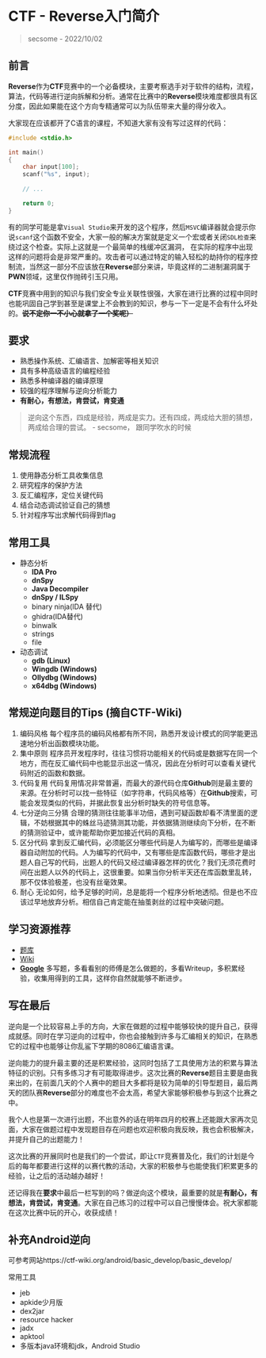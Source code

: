 # CTF - Reverse入门简介
> secsome - 2022/10/02

## 前言
**Reverse**作为**CTF**竞赛中的一个必备模块，主要考察选手对于软件的结构，流程，算法，代码等进行逆向拆解和分析。通常在比赛中的**Reverse**模块难度都很具有区分度，因此如果能在这个方向专精通常可以为队伍带来大量的得分收入。

大家现在应该都开了C语言的课程，不知道大家有没有写过这样的代码：
```c
#include <stdio.h>

int main()
{
	char input[100];
	scanf("%s", input);
	
	// ...

	return 0;
}
```

有的同学可能是拿`Visual Studio`来开发的这个程序，然后`MSVC`编译器就会提示你说`scanf`这个函数不安全，大家一般的解决方案就是定义一个宏或者关闭`SDL检查`来绕过这个检查。实际上这就是一个最简单的栈缓冲区漏洞， 在实际的程序中出现这样的问题将会是非常严重的。攻击者可以通过特定的输入轻松的劫持你的程序控制流，当然这一部分不应该放在**Reverse**部分来讲，毕竟这样的二进制漏洞属于**PWN**领域，这里仅作抛砖引玉只用。

**CTF**竞赛中用到的知识与我们安全专业关联性很强，大家在进行比赛的过程中同时也能巩固自己学到甚至是课堂上不会教到的知识，参与一下一定是不会有什么坏处的。~~**说不定你一不小心就拿了一个奖呢）**~~

## 要求
- 熟悉操作系统、汇编语言、加解密等相关知识
- 具有多种高级语言的编程经验
- 熟悉多种编译器的编译原理
- 较强的程序理解与逆向分析能力
- **有耐心，有想法，肯尝试，肯变通**

> 逆向这个东西，四成是经验，两成是实力。还有四成，两成给大胆的猜想，两成给合理的尝试。 - secsome， 跟同学吹水的时候

## 常规流程
1. 使用静态分析工具收集信息
2. 研究程序的保护方法
3. 反汇编程序，定位关键代码
4. 结合动态调试验证自己的猜想
5. 针对程序写出求解代码得到flag

## 常用工具
- 静态分析
  - **IDA Pro**
  - **dnSpy**
  - **Java Decompiler**
  - **dnSpy / ILSpy**
  - binary ninja(IDA 替代)
  - ghidra(IDA替代)
  - binwalk
  - strings
  - file
- 动态调试
  - **gdb (Linux)**
  - **Wingdb (Windows)**
  - **Ollydbg (Windows)**
  - **x64dbg (Windows)**

## 常规逆向题目的Tips (摘自CTF-Wiki)
1. 编码风格
每个程序员的编码风格都有所不同，熟悉开发设计模式的同学能更迅速地分析出函数模块功能。
2. 集中原则
程序员开发程序时，往往习惯将功能相关的代码或是数据写在同一个地方，而在反汇编代码中也能显示出这一情况，因此在分析时可以查看关键代码附近的函数和数据。
3. 代码复用
代码复用情况非常普遍，而最大的源代码仓库**Github**则是最主要的来源。在分析时可以找一些特征（如字符串，代码风格等）在**Github**搜索，可能会发现类似的代码，并据此恢复出分析时缺失的符号信息等。
4. 七分逆向三分猜
合理的猜测往往能事半功倍，遇到可疑函数却看不清里面的逻辑，不妨根据其中的蛛丝马迹猜测其功能，并依据猜测继续向下分析，在不断的猜测验证中，或许能帮助你更加接近代码的真相。
5. 区分代码
拿到反汇编代码，必须能区分哪些代码是人为编写的，而哪些是编译器自动附加的代码。人为编写的代码中，又有哪些是库函数代码，哪些才是出题人自己写的代码，出题人的代码又经过编译器怎样的优化？我们无须花费时间在出题人以外的代码上，这很重要。如果当你分析半天还在库函数里乱转，那不仅体验极差，也没有丝毫效果。
6. 耐心
无论如何，给予足够的时间，总是能将一个程序分析地透彻。但是也不应该过早地放弃分析。相信自己肯定能在抽茧剥丝的过程中突破问题。

## 学习资源推荐
- [题库](https://buuoj.cn/)
- [Wiki](https://ctf-wiki.org/reverse/introduction/)
- **[Google](https://www.google.com/)**
多写题，多看看别的师傅是怎么做题的，多看Writeup，多积累经验，收集用得到的工具，这样你自然就能够不断进步。

## 写在最后
逆向是一个比较容易上手的方向，大家在做题的过程中能够较快的提升自己，获得成就感。同时在学习逆向的过程中，你也会接触到许多与汇编相关的知识，在熟悉它的过程中也能够让你乱鲨下学期的8086汇编语言课。

逆向能力的提升最主要的还是积累经验，这同时包括了工具使用方法的积累与算法特征的识别。只有多练习才有可能取得进步。这次比赛的**Reverse**题目主要是由我来出的，在前面几天的个人赛中的题目大多都将是较为简单的引导型题目，最后两天的团队赛**Reverse**部分的难度也不会太高，希望大家能够积极参与到这个比赛之中。

我个人也是第一次进行出题，不出意外的话在明年四月的校赛上还能跟大家再次见面，大家在做题过程中发现题目存在问题也欢迎积极向我反映，我也会积极解决，并提升自己的出题能力！

这次比赛的开展同时也是我们的一个尝试，即让`CTF`竞赛普及化，我们的计划是今后的每年都要进行这样的以赛代教的活动，大家的积极参与也能使我们积累更多的经验，让之后的活动越办越好！

还记得我在**要求**中最后一栏写到的吗？做逆向这个模块，最重要的就是**有耐心，有想法，肯尝试，肯变通**。大家在自己练习的过程中可以自己慢慢体会。祝大家都能在这次比赛中玩的开心，收获成绩！

## 补充Android逆向
可参考网站https://ctf-wiki.org/android/basic_develop/basic_develop/

常用工具
- jeb
- apkide少月版
- dex2jar
- resource hacker
- jadx
- apktool
- 多版本java环境和jdk，Android Studio
